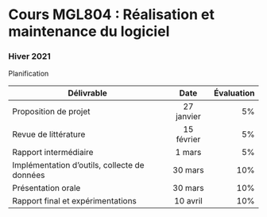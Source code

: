 # Cours MGL804 : Réalisation et maintenance du logiciel

### Hiver 2021

Planification

| Délivrable        | Date           | Évaluation  |
| ------------- |:-------------:| -----:|
| Proposition de projet     | 27 janvier | 5% |
|Revue de littérature |	15 février |	5% |
|Rapport intermédiaire |	1 mars |	5% |
| Implémentation d’outils, collecte de données | 	30 mars |	10% |
| Présentation orale |	30 mars |	10% |
| Rapport final et expérimentations |	10 avril |	10% |


	
	

